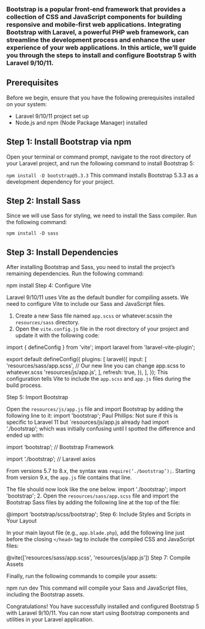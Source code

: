 ### Bootstrap is a popular front-end framework that provides a collection of CSS and JavaScript components for building responsive and mobile-first web applications. Integrating Bootstrap with Laravel, a powerful PHP web framework, can streamline the development process and enhance the user experience of your web applications. In this article, we’ll guide you through the steps to install and configure Bootstrap 5 with Laravel 9/10/11.

## Prerequisites
Before we begin, ensure that you have the following prerequisites installed on your system:

- Laravel 9/10/11 project set up
- Node.js and npm (Node Package Manager) installed

## Step 1: Install Bootstrap via npm

Open your terminal or command prompt, navigate to the root directory of your Laravel project, and run the following command to install Bootstrap 5:

``
npm install -D bootstrap@5.3.3
``
This command installs Bootstrap 5.3.3 as a development dependency for your project.

## Step 2: Install Sass

Since we will use Sass for styling, we need to install the Sass compiler. Run the following command:

```
npm install -D sass
```

## Step 3: Install Dependencies

After installing Bootstrap and Sass, you need to install the project’s remaining dependencies. Run the following command:

npm install
Step 4: Configure Vite

Laravel 9/10/11 uses Vite as the default bundler for compiling assets. We need to configure Vite to include our Sass and JavaScript files.

1. Create a new Sass file named `app.scss` or whatever.scssin the `resources/sass` directory.
2. Open the `vite.config.js` file in the root directory of your project and update it with the following code:

import { defineConfig } from 'vite';
import laravel from 'laravel-vite-plugin';

export default defineConfig({
    plugins: [
        laravel({
            input: [
                'resources/sass/app.scss', // Our new line you can change app.scss to whatever.scss
                'resources/js/app.js',
            ],
            refresh: true,
        }),
    ],
});
This configuration tells Vite to include the `app.scss` and `app.js` files during the build process.

Step 5: Import Bootstrap

Open the `resources/js/app.js` file and import Bootstrap by adding the following line to it:
import 'bootstrap';
Paul Phillips: Not sure if this is specific to Laravel 11 but `resources/js/app.js already had import ‘./bootstrap’; which was initially confusing until I spotted the difference and ended up with:

import ‘bootstrap’; // Bootstrap Framework

import ‘./bootstrap’; // Laravel axios

From versions 5.7 to 8.x, the syntax was `require(‘./bootstrap’);`. Starting from version 9.x, the `app.js` file contains that line.

The file should now look like the one below.
import './bootstrap';
import 'bootstrap';
2. Open the `resources/sass/app.scss` file and import the Bootstrap Sass files by adding the following line at the top of the file:

@import 'bootstrap/scss/bootstrap';
Step 6: Include Styles and Scripts in Your Layout

In your main layout file (e.g., `app.blade.php`), add the following line just before the closing `</head>` tag to include the compiled CSS and JavaScript files:

@vite(['resources/sass/app.scss', 'resources/js/app.js'])
Step 7: Compile Assets

Finally, run the following commands to compile your assets:

npm run dev
This command will compile your Sass and JavaScript files, including the Bootstrap assets.

Congratulations! You have successfully installed and configured Bootstrap 5 with Laravel 9/10/11. You can now start using Bootstrap components and utilities in your Laravel application.

